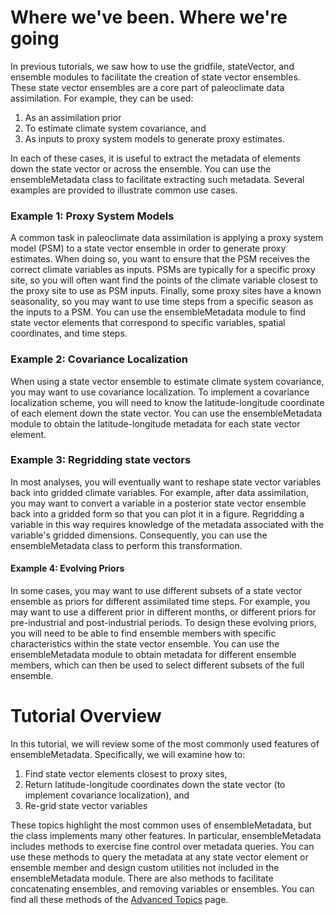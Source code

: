 
# Where we've been. Where we're going

In previous tutorials, we saw how to use the gridfile, stateVector, and ensemble modules to facilitate the creation of state vector ensembles. These state vector ensembles are a core part of paleoclimate data assimilation. For example, they can be used:
1. As an assimilation prior
2. To estimate climate system covariance, and
3. As inputs to proxy system models to generate proxy estimates.

In each of these cases, it is useful to extract the metadata of elements down the state vector or across the ensemble. You can use the ensembleMetadata class to facilitate extracting such metadata. Several examples are provided to illustrate common use cases.

### Example 1: Proxy System Models

A common task in paleoclimate data assimilation is applying a proxy system model (PSM) to a state vector ensemble in order to generate proxy estimates. When doing so, you want to ensure that the PSM receives the correct climate variables as inputs. PSMs are typically for a specific proxy site, so you will often want find the points of the climate variable closest to the proxy site to use as PSM inputs. Finally, some proxy sites have a known seasonality, so you may want to use time steps from a specific season as the inputs to a PSM. You can use the ensembleMetadata module to find state vector elements that correspond to specific variables, spatial coordinates, and time steps.

### Example 2: Covariance Localization

When using a state vector ensemble to estimate climate system covariance, you may want to use covariance localization. To implement a covariance localization scheme, you will need to know the latitude-longitude coordinate of each element down the state vector. You can use the ensembleMetadata module to obtain the latitude-longitude metadata for each state vector element.

### Example 3: Regridding state vectors
In most analyses, you will eventually want to reshape state vector variables back into gridded climate variables. For example, after data assimilation, you may want to convert a variable in a posterior state vector ensemble back into a gridded form so that you can plot it in a figure. Regridding a variable in this way requires knowledge of the metadata associated with the variable's gridded dimensions. Consequently, you can use the ensembleMetadata class to perform this transformation.

#### Example 4: Evolving Priors

In some cases, you may want to use different subsets of a state vector ensemble as priors for different assimilated time steps. For example, you may want to use a different prior in different months, or different priors for pre-industrial and post-industrial periods. To design these evolving priors, you will need to be able to find ensemble members with specific characteristics within the state vector ensemble. You can use the ensembleMetadata module to obtain metadata for different ensemble members, which can then be used to select different subsets of the full ensemble.

# Tutorial Overview
In this tutorial, we will review some of the most commonly used features of ensembleMetadata. Specifically, we will examine how to:
1. Find state vector elements closest to proxy sites,
2. Return latitude-longitude coordinates down the state vector (to implement covariance localization), and
3. Re-grid state vector variables

These topics highlight the most common uses of ensembleMetadata, but the class implements many other features. In particular, ensembleMetadata includes methods to exercise fine control over metadata queries. You can use these methods to query the metadata at any state vector element or ensemble member and design custom utilities not included in the ensembleMetadata module. There are also methods to facilitate concatenating ensembles, and removing variables or ensembles. You can find all these methods of the [Advanced Topics](advanced) page.
